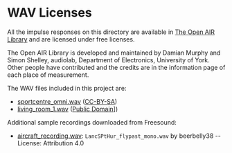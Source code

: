 # WAV Licenses #

All the impulse responses on this directory are available in [The Open AIR Library](http://www.openairlib.net) and are licensed under free licenses.

The Open AIR Library is developed and maintained by Damian Murphy and Simon Shelley, audiolab, Department of Electronics, University of York. Other people have contributed and the credits are in the information page of each place of measurement.

The WAV files included in this project are:

- [sportcentre_omni.wav](http://www.openairlib.net/auralizationdb/content/sports-centre-university-york) ([CC-BY-SA](http://creativecommons.org/licenses/by-sa/3.0/))
- [living_room_1.wav](http://www.openairlib.net/auralizationdb/content/domestic-living-room) ([Public Domain](http://creativecommons.org/licenses/publicdomain/)])

Additional sample recordings downloaded from Freesound:

- [aircraft_recording.wav](https://freesound.org/s/195412/): `LancSPtHur_flypast_mono.wav` by beerbelly38 -- License: Attribution 4.0
